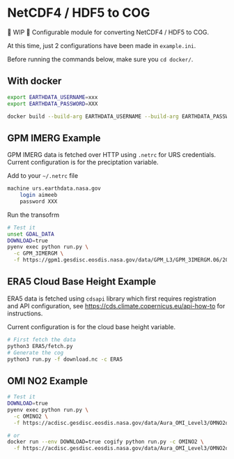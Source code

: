 # NetCDF4 / HDF5 to COG

🚧 WIP 🚧 Configurable module for converting NetCDF4 / HDF5 to COG.

At this time, just 2 configurations have been made in `example.ini`.

Before running the commands below, make sure you `cd docker/`.

## With docker

```bash
export EARTHDATA_USERNAME=xxx
export EARTHDATA_PASSWORD=XXX

docker build --build-arg EARTHDATA_USERNAME --build-arg EARTHDATA_PASSWORD -t cogify .
```

## GPM IMERG Example

GPM IMERG data is fetched over HTTP using `.netrc` for URS credentials. Current configuration is for the preciptation variable.

Add to your `~/.netrc` file

```bash
machine urs.earthdata.nasa.gov
	login aimeeb
	password XXX
```

Run the transofrm

```bash
# Test it
unset GDAL_DATA
DOWNLOAD=true
pyenv exec python run.py \
  -c GPM_3IMERGM \
  -f https://gpm1.gesdisc.eosdis.nasa.gov/data/GPM_L3/GPM_3IMERGM.06/2020/3B-MO.MS.MRG.3IMERG.20200501-S000000-E235959.05.V06B.HDF5
```

## ERA5 Cloud Base Height Example

ERA5 data is fetched using `cdsapi` library which first requires registration and API configuration, see https://cds.climate.copernicus.eu/api-how-to for instructions. 

Current configuration is for the cloud base height variable.

```bash
# First fetch the data
python3 ERA5/fetch.py
# Generate the cog
python3 run.py -f download.nc -c ERA5
```

## OMI NO2 Example

```bash
# Test it
DOWNLOAD=true
pyenv exec python run.py \
  -c OMINO2 \
  -f https://acdisc.gesdisc.eosdis.nasa.gov/data/Aura_OMI_Level3/OMNO2d.003/2011/OMI-Aura_L3-OMNO2d_2011m0101_v003-2019m1122t025307.he5

# or 
docker run --env DOWNLOAD=true cogify python run.py -c OMINO2 \
  -f https://acdisc.gesdisc.eosdis.nasa.gov/data/Aura_OMI_Level3/OMNO2d.003/2011/OMI-Aura_L3-OMNO2d_2011m0101_v003-2019m1122t025307.he5
```
